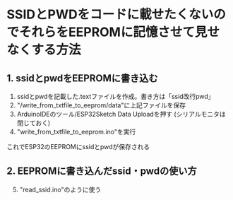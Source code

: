 # SSIDとPWDをコードに載せたくないのでそれらをEEPROMに記憶させて見せなくする方法

## 1. ssidとpwdをEEPROMに書き込む
  1. ssidとpwdを記載した.textファイルを作成。書き方は「ssid改行pwd」
  2. "/write_from_txtfile_to_eeprom/data"に上記ファイルを保存
  3. ArduinoIDEのツール/ESP32Sketch Data Uploadを押す (シリアルモニタは閉じておく)
  4. "write_from_txtfile_to_eeprom.ino"を実行
  
  これでESP32のEEPROMにssidとpwdが保存される

## 2. EEPROMに書き込んだssid・pwdの使い方
　5. "read_ssid.ino"のように使う
